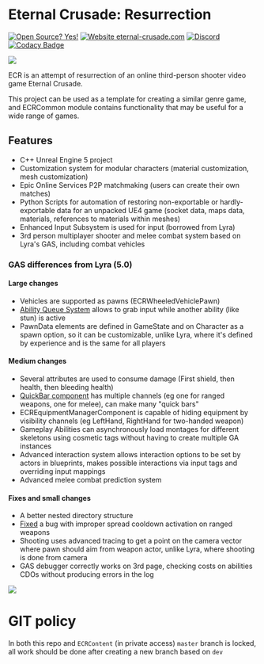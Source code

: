 # Eternal Crusade: Resurrection

[![Open Source? Yes!](https://badgen.net/badge/Open%20Source%20%3F/Yes%21/blue?icon=github)](https://github.com/JediKnightChan/EternalCrusadeResurrection/)
[![Website eternal-crusade.com](https://img.shields.io/website-up-down-green-red/https/eternal-crusade.com.svg)](https://eternal-crusade.com/)
[![Discord](https://badgen.net/badge/icon/discord?icon=discord&label)](https://discord.gg/Jzs3Bp3WCK)
[![Codacy Badge](https://app.codacy.com/project/badge/Grade/1e8058e9e34c44f88a501d0dff789ea0)](https://www.codacy.com/gh/JediKnightChan/EternalCrusadeResurrection/dashboard?utm_source=github.com&amp;utm_medium=referral&amp;utm_content=JediKnightChan/EternalCrusadeResurrection&amp;utm_campaign=Badge_Grade)

![](https://eternal-crusade.com/dist/images/ec.webp)

ECR is an attempt of resurrection of an online third-person shooter video game Eternal Crusade.

This project can be used as a template for creating a similar genre game, and ECRCommon module contains functionality
that may be useful for a wide range of games.

## Features

- C++ Unreal Engine 5 project
- Customization system for modular characters (material customization, mesh customization)
- Epic Online Services P2P matchmaking (users can create their own matches)
- Python Scripts for automation of restoring non-exportable or hardly-exportable data for an unpacked UE4 game (socket
  data, maps data, materials, references to materials within meshes)
- Enhanced Input Subsystem is used for input (borrowed from Lyra)
- 3rd person multiplayer shooter and melee combat system based on Lyra's GAS, including combat vehicles

### GAS differences from Lyra (5.0)

#### Large changes

- Vehicles are supported as pawns (ECRWheeledVehiclePawn)
- [Ability Queue System](https://github.com/JediKnightChan/EternalCrusadeResurrection/commit/d9096523e16c7203f4ac2663be893c6969a5f803)
  allows to grab input while another ability (like stun) is active
- PawnData elements are defined in GameState and on Character as a spawn option, so it can be customizable, unlike Lyra,
  where it's defined by experience and is the same for all players

#### Medium changes

- Several attributes are used to consume damage (First shield, then health, then bleeding health)
- [QuickBar component](https://github.com/JediKnightChan/EternalCrusadeResurrection/blob/master/Source/ECR/Public/Gameplay/Equipment/ECRQuickBarComponent.h)
  has multiple channels (eg one for ranged weapons, one for melee), can make many "quick bars"
- ECREquipmentManagerComponent is capable of hiding equipment by visibility channels (eg LeftHand, RightHand for
  two-handed weapon)
- Gameplay Abilities can asynchronously load montages for different skeletons using cosmetic tags without having to
  create multiple GA instances
- Advanced interaction system allows interaction options to be set by actors in blueprints, makes possible interactions
  via input tags and overriding input mappings
- Advanced melee combat prediction system

#### Fixes and small changes

- A better nested directory structure
- [Fixed](https://github.com/JediKnightChan/EternalCrusadeResurrection/commit/2990e9dba32ed76332775ed27df2977768a5d257)
  a bug with improper spread cooldown activation on ranged weapons
- Shooting uses advanced tracing to get a point on the camera vector where pawn should aim from weapon actor, unlike
  Lyra, where shooting is done from camera
- GAS debugger correctly works on 3rd page, checking costs on abilities CDOs without producing errors in the log

![](https://eternal-crusade.com/dist/images/github/melee_prediction.jpg)

# GIT policy

In both this repo and `ECRContent` (in private access) `master` branch is locked, all work should be done
after creating a new branch based on `dev`